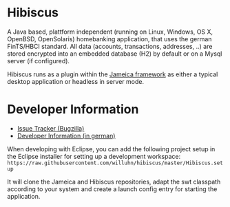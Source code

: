 Hibiscus
========

A Java based, plattform independent (running on Linux, Windows, OS X, OpenBSD, OpenSolaris) homebanking application, that uses the 
german FinTS/HBCI standard. All data (accounts, transactions, addresses, ..) are stored encrypted into an embedded database (H2) by default or on a Mysql server (if configured).

Hibiscus runs as a plugin within the [Jameica framework](https://github.com/willuhn/jameica) as either a typical desktop application or headless in server mode.

# Developer Information

* [Issue Tracker (Bugzilla)](http://www.willuhn.de/bugzilla)
* [Developer Information (in german)](http://www.willuhn.de/products/hibiscus/dev.php)

When developing with Eclipse, you can add the following project setup in the Eclipse installer for setting up a development workspace: `https://raw.githubusercontent.com/willuhn/hibiscus/master/Hibiscus.setup`

It will clone the Jameica and Hibiscus repositories, adapt the swt classpath according to your system and create a launch config entry for starting the application.